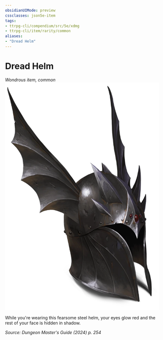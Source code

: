 ```yaml
---
obsidianUIMode: preview
cssclasses: json5e-item
tags:
- ttrpg-cli/compendium/src/5e/xdmg
- ttrpg-cli/item/rarity/common
aliases: 
- "Dread Helm"
---
```

# Dread Helm
*Wondrous item, common*  
![](Інструменти%20ДМ/CLI/items/img/dread-helm.webp#right)


While you're wearing this fearsome steel helm, your eyes glow red and the rest of your face is hidden in shadow.

*Source: Dungeon Master's Guide (2024) p. 254*
